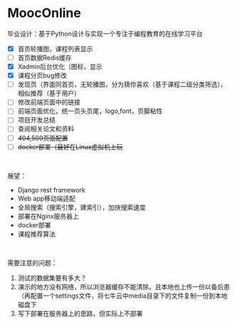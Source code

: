 # MoocOnline
毕业设计：基于Python设计与实现一个专注于编程教育的在线学习平台

- [x] 首页轮播图，课程列表显示
- [ ] 首页数据Redis缓存
- [x] Xadmin后台优化（图标，显示
- [x] 课程分页bug修改
- [ ] 发现页（界面同首页，无轮播图，分为猜你喜欢（基于课程二级分类筛选），相似推荐（基于用户）
- [ ] 修改前端页面中的链接
- [ ] 前端页面优化，统一页头页尾，logo,font，页脚粘性
- [ ] 项目开发总结
- [ ] 查阅相关论文和资料
- [ ] ~~404,500页面配置~~
- [ ] ~~docker部署（最好在Linux虚拟机上玩~~

</br>

展望：

- Django rest framework
- Web app移动端适配
- 全局搜索（搜索引擎，建索引），加快搜索速度
- 部署在Nginx服务器上
- docker部署
- 课程推荐算法

</br>

需要注意的问题：

1. 测试的数据集要有多大？
2. 演示的地方没有网络，所以浏览器缓存不能清除。且本地也上传一份以备后患（再配置一个settings文件，将七牛云中media目录下的文件复制一份到本地磁盘下
3. 写下部署在服务器上的思路，但实际上不部署